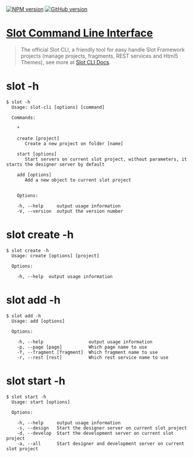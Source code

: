 [![NPM version](https://badge.fury.io/js/slot-cli.svg)](http://badge.fury.io/js/slot-cli)
[![GitHub version](https://badge.fury.io/gh/SlotTeam%2Fslot-cli.svg)](http://badge.fury.io/gh/SlotTeam%2Fslot-cli)

# [Slot Command Line Interface](http://www.SlotFramework.org/docs)

> The official Slot CLI, a friendly tool for easy handle Slot Framework projects (manage projects, fragments, REST services and Html5 Themes), 
 see more at [Slot CLI Docs](http://www.SlotFramework.org/docs).


slot -h
=======
    $ slot -h
      Usage: slot-cli [options] [command]
    
      Commands:
    
        *
    
        create [project]
           Create a new project on folder [name]
    
        start [options]
           Start servers on current slot project, without parameters, it starts the designer server by default
    
        add [options]
           Add a new object to current slot project


        Options:
        
        -h, --help     output usage information
        -V, --version  output the version number



slot create -h
==============
    $ slot create -h
      Usage: create [options] [project]
    
      Options:
    
        -h, --help  output usage information



slot add -h
===========
    $ slot add -h
      Usage: add [options]
    
      Options:
    
        -h, --help                 output usage information
        -p, --page [page]          Which page name to use
        -f, --fragment [fragment]  Which fragment name to use
        -r, --rest [rest]          Which rest service name to use



slot start -h
=============
    $ slot start -h
      Usage: start [options]
    
      Options:
    
        -h, --help     output usage information
        -s, --design   Start the designer server on current slot project
        -d, --develop  Start the development server on current slot project
        -a, --all      Start designer and development server on current slot project